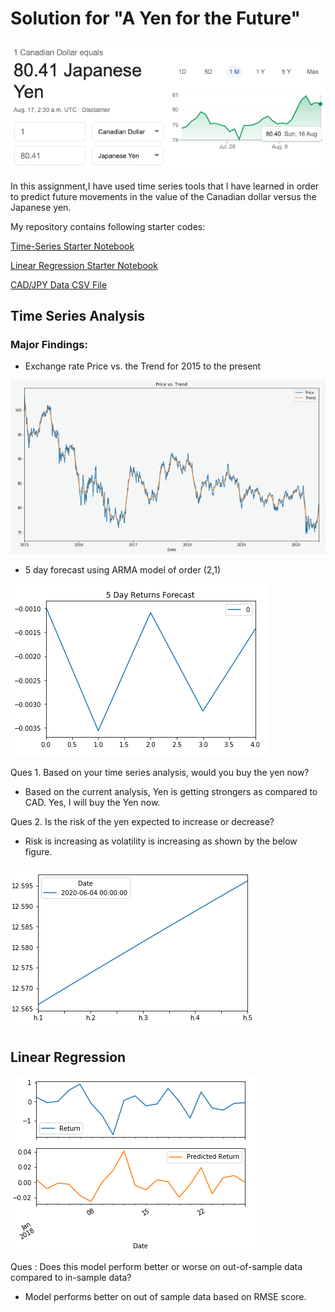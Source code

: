 # Solution for "A Yen for the Future"

![Yen CAD rate](Images/1.png)

In this assignment,I have used time series tools that I have learned in order to predict future movements in the value of the Canadian dollar versus the Japanese yen.

My repository contains following starter codes:

[Time-Series Starter Notebook](Starter_Code/time_series_analysis.ipynb)

[Linear Regression Starter Notebook](Starter_Code/regression_analysis.ipynb)

[CAD/JPY Data CSV File](Starter_Code/cad_jpy.csv)


## Time Series Analysis

 ### Major Findings: 

*  Exchange rate Price vs. the Trend for 2015 to the present

![Exchange rate Plot](Images/2.png)


* 5 day forecast using ARMA model of order (2,1)

![ARMA Plot](Images/3.png)

Ques 1. Based on your time series analysis, would you buy the yen now?  
  
* Based on the current analysis, Yen is getting strongers as compared to CAD. Yes, I will buy the Yen now.

Ques 2. Is the risk of the yen expected to increase or decrease?  
  
* Risk is increasing as volatility is increasing as shown by the below figure.

![Volatile Yen](Images/4.png)



## Linear Regression


![Prediction and  True Values](Images/5.png)

Ques : Does this model perform better or worse on out-of-sample data compared to in-sample data?  
* Model performs better on out of sample data based on RMSE score.